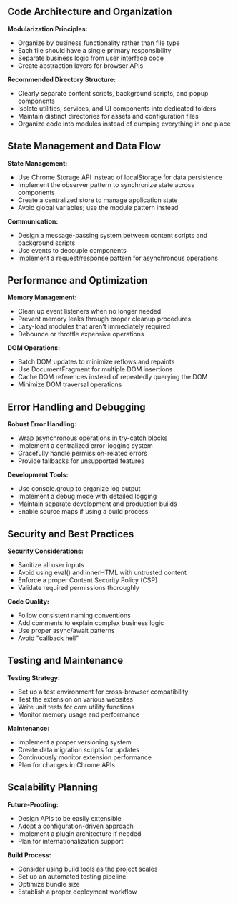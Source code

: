
## Code Architecture and Organization

**Modularization Principles:**
- Organize by business functionality rather than file type
- Each file should have a single primary responsibility
- Separate business logic from user interface code
- Create abstraction layers for browser APIs

**Recommended Directory Structure:**
- Clearly separate content scripts, background scripts, and popup components
- Isolate utilities, services, and UI components into dedicated folders
- Maintain distinct directories for assets and configuration files
- Organize code into modules instead of dumping everything in one place

## State Management and Data Flow

**State Management:**
- Use Chrome Storage API instead of localStorage for data persistence
- Implement the observer pattern to synchronize state across components
- Create a centralized store to manage application state
- Avoid global variables; use the module pattern instead

**Communication:**
- Design a message-passing system between content scripts and background scripts
- Use events to decouple components
- Implement a request/response pattern for asynchronous operations

## Performance and Optimization

**Memory Management:**
- Clean up event listeners when no longer needed
- Prevent memory leaks through proper cleanup procedures
- Lazy-load modules that aren't immediately required
- Debounce or throttle expensive operations

**DOM Operations:**
- Batch DOM updates to minimize reflows and repaints
- Use DocumentFragment for multiple DOM insertions
- Cache DOM references instead of repeatedly querying the DOM
- Minimize DOM traversal operations

## Error Handling and Debugging

**Robust Error Handling:**
- Wrap asynchronous operations in try-catch blocks
- Implement a centralized error-logging system
- Gracefully handle permission-related errors
- Provide fallbacks for unsupported features

**Development Tools:**
- Use console.group to organize log output
- Implement a debug mode with detailed logging
- Maintain separate development and production builds
- Enable source maps if using a build process

## Security and Best Practices

**Security Considerations:**
- Sanitize all user inputs
- Avoid using eval() and innerHTML with untrusted content
- Enforce a proper Content Security Policy (CSP)
- Validate required permissions thoroughly

**Code Quality:**
- Follow consistent naming conventions
- Add comments to explain complex business logic
- Use proper async/await patterns
- Avoid "callback hell"

## Testing and Maintenance

**Testing Strategy:**
- Set up a test environment for cross-browser compatibility
- Test the extension on various websites
- Write unit tests for core utility functions
- Monitor memory usage and performance

**Maintenance:**
- Implement a proper versioning system
- Create data migration scripts for updates
- Continuously monitor extension performance
- Plan for changes in Chrome APIs

## Scalability Planning

**Future-Proofing:**
- Design APIs to be easily extensible
- Adopt a configuration-driven approach
- Implement a plugin architecture if needed
- Plan for internationalization support

**Build Process:**
- Consider using build tools as the project scales
- Set up an automated testing pipeline
- Optimize bundle size
- Establish a proper deployment workflow